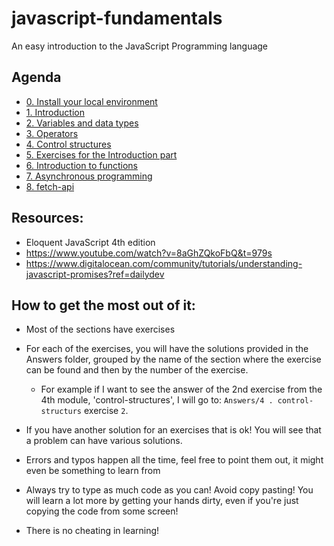 # javascript-fundamentals
An easy introduction to the JavaScript Programming language

## Agenda
* [0. Install your local environment](<./0. environment-setup/content.md>)
* [1. Introduction](<./1. introduction/content.md>)
* [2. Variables and data types](<./2. variables-and-datatypes/content.md>)
* [3. Operators](<./3. operators/content.md>)
* [4. Control structures](<4. control-structures/content.md>)
* [5. Exercises for the Introduction part](<5. intro-exercises/content.md>)
* [6. Introduction to functions](<6. introduction-to-functions/content.md>)
* [7. Asynchronous programming](<7. asynchronous-programming/content.md>)
* [8. fetch-api](<8. fetch-api/content.md>)

## Resources:
- Eloquent JavaScript 4th edition
- https://www.youtube.com/watch?v=8aGhZQkoFbQ&t=979s
- https://www.digitalocean.com/community/tutorials/understanding-javascript-promises?ref=dailydev

## How to get the most out of it:

- Most of the sections have exercises
- For each of the exercises, you will have the solutions provided in the Answers folder, grouped by the name of the section where the exercise can be found and then by the number of the exercise.
    - For example if I want to see the answer of the 2nd exercise from the 4th module, 'control-structures', I will go to: `Answers/4 . control-structurs` exercise `2`.

- If you have another solution for an exercises that is ok! You will see that a problem can have various solutions. 
- Errors and typos happen all the time, feel free to point them out, it might even be something to learn from

- Always try to type as much code as you can! Avoid copy pasting! You will learn a lot more by getting your hands dirty, even if you're just copying the code from some screen!

- There is no cheating in learning! 
